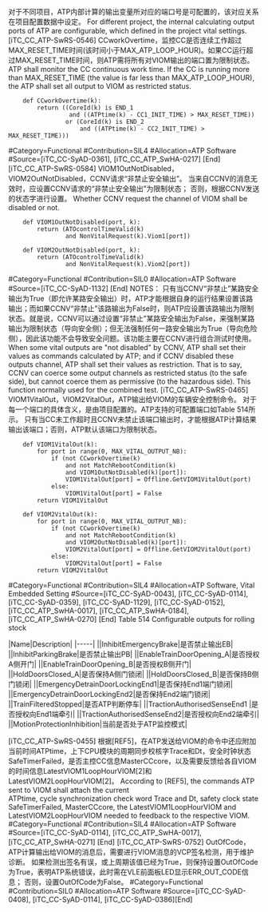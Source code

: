 ﻿
对于不同项目，ATP内部计算的输出变量所对应的端口号是可配置的，该对应关系在项目配置数据中设定。
For different project, the internal calculating output ports of ATP are configurable, which defined in the project vital settings.
[iTC_CC_ATP-SwRS-0546]
CCworkOvertime，监控CC是否连续工作超过MAX_RESET_TIME时间(该时间小于MAX_ATP_LOOP_HOUR)。如果CC运行超过MAX_RESET_TIME时间，则ATP需将所有对VIOM输出的端口置为限制状态。
ATP shall monitor the CC continuous work time. If the CC is running more than MAX_RESET_TIME (the value is far less than MAX_ATP_LOOP_HOUR), the ATP shall set all output to VIOM as restricted status.
```
	def CCworkOvertime(k):
	    return ((CoreId(k) is END_1
	             and ((ATPtime(k) - CC1_INIT_TIME) > MAX_RESET_TIME))
	            or (CoreId(k) is END_2
	                and ((ATPtime(k) - CC2_INIT_TIME) > MAX_RESET_TIME)))
```
\#Category=Functional
\#Contribution=SIL4
\#Allocation=ATP Software
\#Source=[iTC_CC-SyAD-0361], [iTC_CC_ATP_SwHA-0217]
[End]
[iTC_CC_ATP-SwRS-0584]
VIOM1OutNotDisabled，VIOM2OutNotDisabled，CCNV请求“非禁止安全输出”。
当来自CCNV的消息无效时，应设置CCNV请求的“非禁止安全输出”为限制状态；
否则，根据CCNV发送的状态字进行设置。
Whether CCNV request the channel of VIOM shall be disabled or not.
```
	def VIOM1OutNotDisabled(port, k):
	    return (ATOcontrolTimeValid(k)
	            and NonVitalRequest(k).Viom1[port])
```
```
	def VIOM2OutNotDisabled(port, k):
	    return (ATOcontrolTimeValid(k)
	            and NonVitalRequest(k).Viom2[port])
```
\#Category=Functional
\#Contribution=SIL0
\#Allocation=ATP Software
\#Source=[iTC_CC-SyAD-1132]
[End]
NOTES：
只有当CCNV“非禁止”某路安全输出为True（即允许某路安全输出）时，ATP才能根据自身的运行结果设置该路输出；而如果CCNV“非禁止”该路输出为False时，则ATP应设置该路输出为限制状态。就是说，CCNV可以通过设置“非禁止”某路安全输出为False，来强制某路输出为限制状态（导向安全侧）；但无法强制任何一路安全输出为True（导向危险侧），因此该功能不会导致安全问题。该功能主要在CCNV进行组合测试时使用。
When some vital outputs are "not disabled" by CCNV, ATP shall set their values as commands calculated by ATP; and if CCNV disabled these outputs channel, ATP shall set their values as restriction. That is to say, CCNV can coerce some output channels as restricted status (to the safe side), but cannot coerce them as permissive (to the hazardous side). This function normally used for the combined test.
[iTC_CC_ATP-SwRS-0465]
VIOM1VitalOut，VIOM2VitalOut，ATP输出给VIOM的车辆安全控制命令。
对于每一个端口的具体含义，是由项目配置的。ATP支持的可配置端口如Table 514所示。
只有当CC未工作超时且CCNV未禁止该端口输出时，才能根据ATP计算结果输出该端口；否则，ATP默认该端口为限制状态。
```
	def VIOM1VitalOut(k):     
	    for port in range(0, MAX_VITAL_OUTPUT_NB):
	        if (not CCworkOvertime(k)
	            and not MatchRebootCondition(k) 
	            and VIOM1OutNotDisabled(k)[port]):
	            VIOM1VitalOut[port] = Offline.GetVIOM1VitalOut(port)
	        else:
	            VIOM1VitalOut[port] = False
	    return VIOM1VitalOut
```
```
	def VIOM2VitalOut(k):
	    for port in range(0, MAX_VITAL_OUTPUT_NB):
	        if (not CCworkOvertime(k)
	            and not MatchRebootCondition(k)
	            and VIOM2OutNotDisabled(k)[port]):
	            VIOM2VitalOut[port] = Offline.GetVIOM2VitalOut(port)
	        else:
	            VIOM2VitalOut[port] = False
	    return VIOM2VitalOut
```
\#Category=Functional
\#Contribution=SIL4
\#Allocation=ATP Software, Vital Embedded Setting
\#Source=[iTC_CC-SyAD-0043], [iTC_CC-SyAD-0114], [iTC_CC-SyAD-0359], [iTC_CC-SyAD-1129], [iTC_CC-SyAD-0152], [iTC_CC_ATP_SwHA-0017], [iTC_CC_ATP_SwHA-0184], [iTC_CC_ATP_SwHA-0270]
[End]
Table 514 Configurable outputs for rolling stock

|Name|Description|
|-----|
||InhibitEmergencyBrake|是否禁止输出EB|
||InhibitParkingBrake|是否禁止输出PB|
||EnableTrainDoorOpening_A|是否授权A侧开门|
||EnableTrainDoorOpening_B|是否授权B侧开门|
||HoldDoorsClosed_A|是否保持A侧门锁闭|
||HoldDoorsClosed_B|是否保持B侧门锁闭|
||EmergencyDetrainDoorLockingEnd1|是否保持End1端门锁闭|
||EmergencyDetrainDoorLockingEnd2|是否保持End2端门锁闭|
||TrainFilteredStopped|是否ATP判断停车|
||TractionAuthorisedSenseEnd1 |是否授权向End1端牵引|
||TractionAuthorisedSenseEnd2|是否授权向End2端牵引|
||MotionProtectionInhibition|当前是否处于ATP监控模式|

[iTC_CC_ATP-SwRS-0455]
根据[REF5]，在ATP发送给VIOM的命令中还应附加当前时间ATPtime，上下CPU模块的周期同步校核字Trace和Dt，安全时钟状态SafeTimerFailed，是否主控CC信息MasterCCcore，以及需要反馈给各自VIOM的时间信息LatestVIOM1LoopHourVIOM[2]和LatestVIOM2LoopHourVIOM[2]。
According to [REF5], the commands ATP sent to VIOM shall attach the current ATPtime, cycle synchronization check word Trace and Dt, safety clock state SafeTimerFailed, MasterCCcore, the LatestVIOM1LoopHourVIOM and LatestVIOM2LoopHourVIOM needed to feedback to the respective VIOM.
\#Category=Functional
\#Contribution=SIL4
\#Allocation=ATP Software
\#Source=[iTC_CC-SyAD-0114], [iTC_CC_ATP_SwHA-0017], [iTC_CC_ATP_SwHA-0271]
[End]
[iTC_CC_ATP-SwRS-0752]
OutOfCode，ATP计算输出给VIOM的消息后，需要进行VIOM消息的VCP签名检测，用于维护诊断。
如果检测出签名有误，或上周期该值已经为True，则保持设置OutOfCode为True，表明ATP系统错误，此时需在VLE前面板LED显示ERR_OUT_CODE信息；
否则，设置OutOfCode为False。
\#Category=Functional
\#Contribution=SIL0
\#Allocation=ATP Software
\#Source=[iTC_CC-SyAD-0408], [iTC_CC-SyAD-0114],
 [iTC_CC-SyAD-0386][End]
